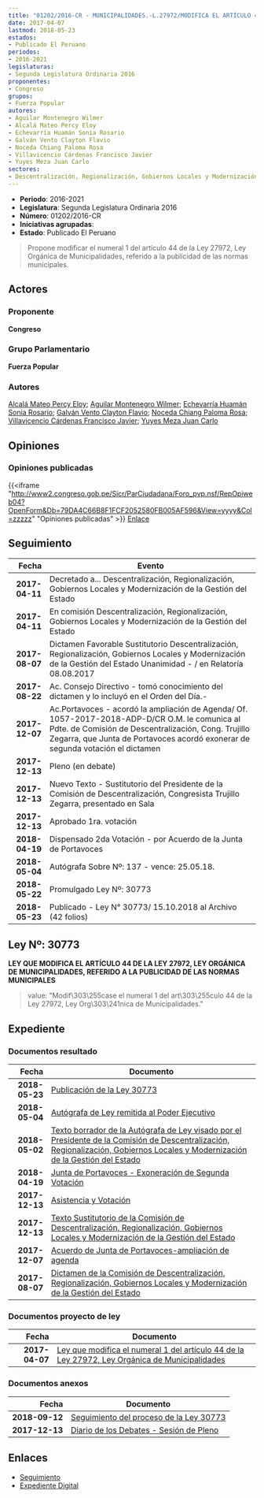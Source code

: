 ```yaml
---
title: "01202/2016-CR - MUNICIPALIDADES.-L.27972/MODIFICA EL ARTÍCULO 44 DE LA LEY DE..."
date: 2017-04-07
lastmod: 2018-05-23
estados:
- Publicado El Peruano
periodos:
- 2016-2021
legislaturas:
- Segunda Legislatura Ordinaria 2016
proponentes:
- Congreso
grupos:
- Fuerza Popular
autores:
- Aguilar Montenegro Wilmer
- Alcalá Mateo Percy Eloy
- Echevarría Huamán Sonia Rosario
- Galván Vento Clayton Flavio
- Noceda Chiang Paloma Rosa
- Villavicencio Cárdenas Francisco Javier
- Yuyes Meza Juan Carlo
sectores:
- Descentralización, Regionalización, Gobiernos Locales y Modernización de la Gestión del Estado
---
```

- **Periodo**: 2016-2021
- **Legislatura**: Segunda Legislatura Ordinaria 2016
- **Número**: 01202/2016-CR
- **Iniciativas agrupadas**: 
- **Estado**: Publicado El Peruano

> Propone modificar el numeral 1 del artículo 44 de la Ley 27972, Ley Orgánica de Municipalidades, referido a la publicidad de las normas municipales.


## Actores

### Proponente

**Congreso**

### Grupo Parlamentario

**Fuerza Popular**

### Autores

[Alcalá Mateo Percy Eloy](mailto:mailto:palcala@congreso.gob.pe); [Aguilar Montenegro Wilmer](mailto:mailto:waguilar@congreso.gob.pe); [Echevarría Huamán Sonia Rosario](mailto:mailto:sechevarria@congreso.gob.pe); [Galván Vento Clayton Flavio](mailto:mailto:cgalvan@congreso.gob.pe); [Noceda Chiang Paloma Rosa](mailto:mailto:pnoceda@congreso.gob.pe); [Villavicencio Cárdenas Francisco Javier](mailto:mailto:fvillavicencio@congreso.gob.pe); [Yuyes Meza Juan Carlo](mailto:mailto:jyuyes@congreso.gob.pe)

## Opiniones

### Opiniones publicadas

{{<iframe "http://www2.congreso.gob.pe/Sicr/ParCiudadana/Foro_pvp.nsf/RepOpiweb04?OpenForm&Db=79DA4C66B8F1FCF2052580FB005AF596&View=yyyy&Col=zzzzz" "Opiniones publicadas" >}}
[Enlace](http://www2.congreso.gob.pe/Sicr/ParCiudadana/Foro_pvp.nsf/RepOpiweb04?OpenForm&Db=79DA4C66B8F1FCF2052580FB005AF596&View=yyyy&Col=zzzzz)


## Seguimiento

| Fecha | Evento |
|------:|--------|
| **2017-04-11** | Decretado a... Descentralización, Regionalización, Gobiernos Locales y Modernización de la Gestión del Estado |
| **2017-04-11** | En comisión Descentralización, Regionalización, Gobiernos Locales y Modernización de la Gestión del Estado |
| **2017-08-07** | Dictamen Favorable Sustitutorio Descentralización, Regionalización, Gobiernos Locales y Modernización de la Gestión del Estado Unanimidad - / en Relatoría 08.08.2017 |
| **2017-08-22** | Ac. Consejo Directivo - tomó conocimiento del dictamen y lo incluyó en el Orden del Día.- |
| **2017-12-07** | Ac.Portavoces - acordó la ampliación de Agenda/ Of. 1057-2017-2018-ADP-D/CR O.M. le comunica al Pdte. de Comisión de Descentralización, Cong. Trujillo Zegarra, que Junta de Portavoces acordó exonerar de segunda votación el dictamen |
| **2017-12-13** | Pleno (en debate) |
| **2017-12-13** | Nuevo Texto - Sustitutorio del Presidente de la Comisión de Descentralización, Congresista Trujillo Zegarra, presentado en Sala |
| **2017-12-13** | Aprobado 1ra. votación |
| **2018-04-19** | Dispensado 2da Votación - por Acuerdo de la Junta de Portavoces |
| **2018-05-04** | Autógrafa Sobre Nº: 137 - vence: 25.05.18. |
| **2018-05-22** | Promulgado Ley Nº: 30773 |
| **2018-05-23** | Publicado - Ley N° 30773/ 15.10.2018 al Archivo (42 folios) |

## Ley Nº: 30773

**LEY QUE MODIFICA EL ARTÍCULO 44 DE LA LEY 27972, LEY ORGÁNICA DE MUNICIPALIDADES, REFERIDO A LA PUBLICIDAD DE LAS NORMAS MUNICIPALES**

> value: "Modif\303\255case el numeral 1 del art\303\255culo 44 de la Ley 27972, Ley Org\303\241nica de Municipalidades."


## Expediente

### Documentos resultado

| Fecha | Documento |
|------:|-----------|
| **2018-05-23** | [Publicación de la Ley 30773](http://www.leyes.congreso.gob.pe/Documentos/2016_2021/ADLP/Normas_Legales/30773-LEY.pdf) |
| **2018-05-04** | [Autógrafa de Ley remitida al Poder Ejecutivo](http://www.leyes.congreso.gob.pe/Documentos/2016_2021/ADLP/Texto_Aprobado/AU0120220180504.pdf) |
| **2018-05-02** | [Texto borrador de la Autógrafa de Ley visado por el Presidente de la Comisión de Descentralización, Regionalización, Gobiernos Locales y Modernización de la Gestión del Estado](http://www.leyes.congreso.gob.pe/Documentos/2016_2021/Texto_Borrador_de_Autografa/BAU0120220180502.pdf) |
| **2018-04-19** | [Junta de Portavoces - Exoneración de Segunda Votación](http://www.leyes.congreso.gob.pe/Documentos/2016_2021/Acuerdos/Junta_Portavoces/AJP0120220180419..pdf) |
| **2017-12-13** | [Asistencia y Votación](http://www.leyes.congreso.gob.pe/Documentos/2016_2021/Asistencia_y_Votacion/Proyectos_de_Ley/AV0120220171213..pdf) |
| **2017-12-13** | [Texto Sustitutorio de la Comisión de Descentralización, Regionalización, Gobiernos Locales y Modernización de la Gestión del Estado](http://www.leyes.congreso.gob.pe/Documentos/2016_2021/Texto_Sustitutorio/Proyectos_de_Ley/TS0120220171213.pdf) |
| **2017-12-07** | [Acuerdo de Junta de Portavoces-ampliación de agenda](http://www.leyes.congreso.gob.pe/Documentos/2016_2021/Acuerdos/Junta_Portavoces/AJP0120220171207.pdf) |
| **2017-08-07** | [Dictamen de la Comisión de Descentralización, Regionalización, Gobiernos Locales y Modernización de la Gestión del Estado](http://www.leyes.congreso.gob.pe/Documentos/2016_2021/ADLP/Normas_Legales/30556-LEY.pdf) |

### Documentos proyecto de ley

| Fecha | Documento |
|------:|-----------|
| **2017-04-07** | [Ley que modifica el numeral 1 del artículo 44 de la Ley 27972, Ley Orgánica de Municipalidades](http://www.leyes.congreso.gob.pe/Documentos/2016_2021/Proyectos_de_Ley_y_de_Resoluciones_Legislativas/PL0120220170407..pdf) |

### Documentos anexos

| Fecha | Documento |
|------:|-----------|
| **2018-09-12** | [Seguimiento del proceso de la Ley 30773](http://www.leyes.congreso.gob.pe/Documentos/2016_2021/Seguimiento_de_Proyectos_de_Ley/01202PL20180912.pdf) |
| **2017-12-13** | [Diario de los Debates - Sesión de Pleno](http://www.leyes.congreso.gob.pe/Documentos/2016_2021/ADLP/Diario_Debates/30773-TDD.pdf) |

## Enlaces

- [Seguimiento](http://www2.congreso.gob.pe/Sicr/TraDocEstProc/CLProLey2016.nsf/f7fff46988ca05b1052578e100829cc7/f2b0dbb7b8ebc001052580fb005d4720?OpenDocument)
- [Expediente Digital](http://www2.congreso.gob.pe/Sicr/TraDocEstProc/Expvirt_2011.nsf/visbusqptramdoc1621/01202?opendocument)

